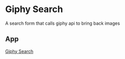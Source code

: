 # Giphy Search

A search form that calls giphy api to bring back images

## App

[Giphy Search](https://tlm04070.github.io/giphy-search/)
